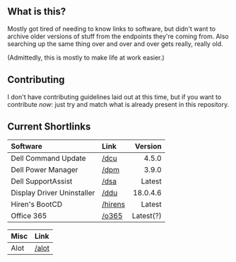 <!-- #shrtlnk -->

## What is this?

Mostly got tired of needing to know links to software, but
didn't want to archive older versions of stuff from the
endpoints they're coming from. Also searching up the same
thing over and over and over gets really, really old.

(Admittedly, this is mostly to make life at work easier.)

## Contributing

I don't have contributing guidelines laid out at this time,
but if you want to contribute *now*: just try and match
what is already present in this repository.

## Current Shortlinks

| Software                   | Link               | Version  |
| :---                       | :---               | ---:     |
| Dell Command Update        | [/dcu](/dcu)       | 4.5.0    |
| Dell Power Manager         | [/dpm](/dpm)       | 3.9.0    |
| Dell SupportAssist         | [/dsa](/dsa)       | Latest   |
| Display Driver Uninstaller | [/ddu](/ddu)       | 18.0.4.6 |
| Hiren's BootCD             | [/hirens](/hirens) | Latest   |
| Office 365                 | [/o365](/o365)     | Latest(?)|

| Misc | Link           |
| :--- | :---           |
| Alot | [/alot](/alot) |
